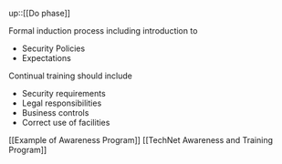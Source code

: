 up::[[Do phase]]

Formal induction process including introduction to

- Security Policies
- Expectations 

Continual training should include
- Security requirements
- Legal responsibilities
- Business controls
- Correct use of facilities

[[Example of Awareness Program]]
[[TechNet Awareness and Training Program]]
